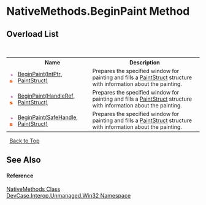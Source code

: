 # NativeMethods.BeginPaint Method 
 


## Overload List
&nbsp;<table><tr><th></th><th>Name</th><th>Description</th></tr><tr><td>![Public method](media/pubmethod.gif "Public method")![Static member](media/static.gif "Static member")</td><td><a href="M_DevCase_Interop_Unmanaged_Win32_NativeMethods_BeginPaint">BeginPaint(IntPtr, PaintStruct)</a></td><td>
Prepares the specified window for painting and fills a <a href="T_DevCase_Interop_Unmanaged_Win32_Structures_PaintStruct">PaintStruct</a> structure with information about the painting.</td></tr><tr><td>![Public method](media/pubmethod.gif "Public method")![Static member](media/static.gif "Static member")</td><td><a href="M_DevCase_Interop_Unmanaged_Win32_NativeMethods_BeginPaint_1">BeginPaint(HandleRef, PaintStruct)</a></td><td>
Prepares the specified window for painting and fills a <a href="T_DevCase_Interop_Unmanaged_Win32_Structures_PaintStruct">PaintStruct</a> structure with information about the painting.</td></tr><tr><td>![Public method](media/pubmethod.gif "Public method")![Static member](media/static.gif "Static member")</td><td><a href="M_DevCase_Interop_Unmanaged_Win32_NativeMethods_BeginPaint_2">BeginPaint(SafeHandle, PaintStruct)</a></td><td>
Prepares the specified window for painting and fills a <a href="T_DevCase_Interop_Unmanaged_Win32_Structures_PaintStruct">PaintStruct</a> structure with information about the painting.</td></tr></table>&nbsp;
<a href="#nativemethods.beginpaint-method">Back to Top</a>

## See Also


#### Reference
<a href="T_DevCase_Interop_Unmanaged_Win32_NativeMethods">NativeMethods Class</a><br /><a href="N_DevCase_Interop_Unmanaged_Win32">DevCase.Interop.Unmanaged.Win32 Namespace</a><br />